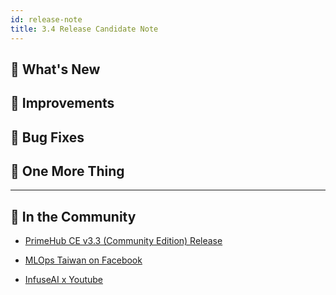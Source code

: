 ```yaml
---
id: release-note
title: 3.4 Release Candidate Note
---
```



## 🌟 What's New


## 🚀 Improvements
## 🧰 Bug Fixes

## 💫 One More Thing

 
---

## 🎪 In the Community

+ [PrimeHub CE v3.3 (Community Edition) Release](https://github.com/InfuseAI/primehub/releases)

+ [MLOps Taiwan on Facebook](https://www.facebook.com/groups/mlopstw/)

+ [InfuseAI x Youtube](https://www.youtube.com/channel/UCbbRUfqKPWfZxZY62Pian-g)
